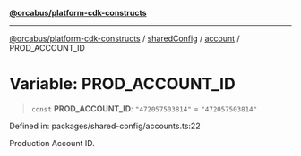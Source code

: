 [**@orcabus/platform-cdk-constructs**](../../../../../../README.md)

***

[@orcabus/platform-cdk-constructs](../../../../../../README.md) / [sharedConfig](../../../README.md) / [account](../README.md) / PROD\_ACCOUNT\_ID

# Variable: PROD\_ACCOUNT\_ID

> `const` **PROD\_ACCOUNT\_ID**: `"472057503814"` = `"472057503814"`

Defined in: packages/shared-config/accounts.ts:22

Production Account ID.
